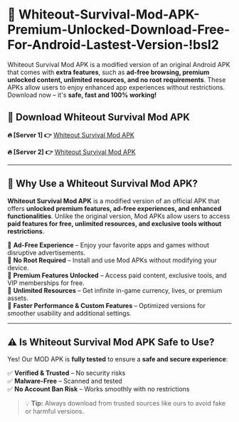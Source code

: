 # 📲 Whiteout-Survival-Mod-APK-Premium-Unlocked-Download-Free-For-Android-Lastest-Version-!bsl2

Whiteout Survival Mod APK is a modified version of an original Android APK that comes with **extra features**, such as **ad-free browsing, premium unlocked content, unlimited resources, and no root requirements**. These APKs allow users to enjoy enhanced app experiences without restrictions. Download now – it's **safe, fast and 100% working!**

## **📲 Download Whiteout Survival Mod APK**

 **🔥 [Server 1] 👉** [Whiteout Survival Mod APK](https://hapymods.com/Whiteout+Survival+Mod+APK&ref=bsl2)

 **🔥 [Server 2] 👉** [Whiteout Survival Mod APK](https://hapymods.com/Whiteout+Survival+Mod+APK&ref=bsl2)

---

## **📌 Why Use a Whiteout Survival Mod APK?**

**Whiteout Survival Mod APK** is a modified version of an official APK that offers **unlocked premium features, ad-free experiences, and enhanced functionalities**. Unlike the original version, Mod APKs allow users to access **paid features for free, unlimited resources, and exclusive tools without restrictions**.

🔹 **Ad-Free Experience** – Enjoy your favorite apps and games without disruptive advertisements.  
🔹 **No Root Required** – Install and use Mod APKs without modifying your device.  
🔹 **Premium Features Unlocked** – Access paid content, exclusive tools, and VIP memberships for free.  
🔹 **Unlimited Resources** – Get infinite in-game currency, lives, or premium assets.  
🔹 **Faster Performance & Custom Features** – Optimized versions for smoother usability and additional settings.  

---

## **⚠️ Is Whiteout Survival Mod APK Safe to Use?**

Yes! Our MOD APK is **fully tested** to ensure a **safe and secure experience**:

✅ **Verified & Trusted** – No security risks  
✅ **Malware-Free** – Scanned and tested  
✅ **No Account Ban Risk** – Works smoothly with no restrictions  

> 💡 **Tip:** Always download from trusted sources like ours to avoid fake or harmful versions.